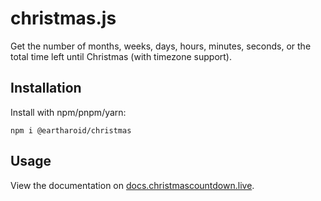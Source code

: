 # christmas.js

Get the number of months, weeks, days, hours, minutes, seconds, or the total time left until Christmas (with timezone support).

## Installation

Install with npm/pnpm/yarn:

`npm i @eartharoid/christmas`

## Usage

View the documentation on [docs.christmascountdown.live](https://docs.christmascountdown.live/other/christmas.js/).
